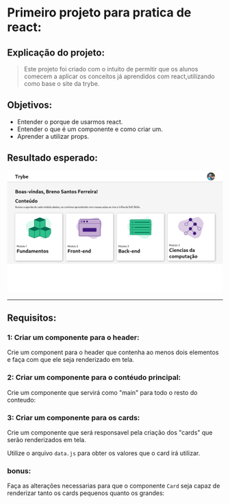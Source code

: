 # Primeiro projeto para pratica de react:

## Explicação do projeto:

> Este projeto foi criado com o intuito de permitir que os alunos comecem a aplicar os conceitos já aprendidos com react,utilizando como base o site da trybe.

## Objetivos:

- Entender o porque de usarmos react.
- Entender o que é um componente e como criar um.
- Aprender a utilizar props.

## Resultado esperado:

![](./resultado.png)

---

## Requisitos:

### 1: Criar um componente para o header:

Crie um component para o header que contenha ao menos dois elementos e faça com que ele seja renderizado em tela.

### 2: Criar um componente para o contéudo principal:

Crie um componente que servirá como "main" para todo o resto do conteudo:

### 3: Criar um componente para os cards:

Crie um componente que será responsavel pela criação dos "cards" que serão renderizados em tela.

Utilize o arquivo `data.js` para obter os valores que o card irá utilizar.

### bonus:

Faça as alterações necessarias para que o componente `Card` seja capaz de renderizar tanto os cards pequenos quanto os grandes:
